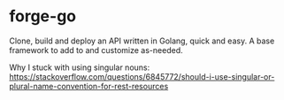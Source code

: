 # forge-go
Clone, build and deploy an API written in Golang, quick and easy.  A base framework to add to and customize as-needed.

Why I stuck with using singular nouns: https://stackoverflow.com/questions/6845772/should-i-use-singular-or-plural-name-convention-for-rest-resources
